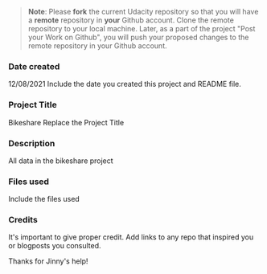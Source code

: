 >**Note**: Please **fork** the current Udacity repository so that you will have a **remote** repository in **your** Github account. Clone the remote repository to your local machine. Later, as a part of the project "Post your Work on Github", you will push your proposed changes to the remote repository in your Github account.

### Date created
12/08/2021
Include the date you created this project and README file.

### Project Title
Bikeshare
Replace the Project Title

### Description
All data in the bikeshare project

### Files used
Include the files used

### Credits
It's important to give proper credit. Add links to any repo that inspired you or blogposts you consulted.

Thanks for Jinny's help!
